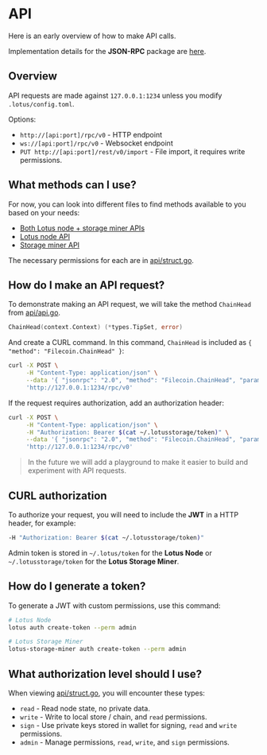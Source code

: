 # API

Here is an early overview of how to make API calls.

Implementation details for the **JSON-RPC** package are [here](https://github.com/filecoin-project/lotus/tree/master/lib/jsonrpc).

## Overview

API requests are made against `127.0.0.1:1234` unless you modify `.lotus/config.toml`. 

Options:

- `http://[api:port]/rpc/v0` - HTTP endpoint
- `ws://[api:port]/rpc/v0` -  Websocket endpoint
- `PUT http://[api:port]/rest/v0/import` - File import, it requires write permissions.

## What methods can I use?

For now, you can look into different files to find methods available to you based on your needs:

* [Both Lotus node + storage miner APIs](https://github.com/filecoin-project/lotus/blob/master/api/api_common.go)
* [Lotus node API](https://github.com/filecoin-project/lotus/blob/master/api/api_full.go)
* [Storage miner API](https://github.com/filecoin-project/lotus/blob/master/api/api_storage.go)

The necessary permissions for each are in [api/struct.go](https://github.com/filecoin-project/lotus/blob/master/api/struct.go).

## How do I make an API request?

To demonstrate making an API request, we will take the method `ChainHead` from [api/api.go](https://github.com/filecoin-project/lotus/blob/master/api/api_full.go).

```go
ChainHead(context.Context) (*types.TipSet, error)
```

And create a CURL command. In this command, `ChainHead` is included as `{ "method": "Filecoin.ChainHead" }`:

```sh
curl -X POST \
     -H "Content-Type: application/json" \
     --data '{ "jsonrpc": "2.0", "method": "Filecoin.ChainHead", "params": [], "id": 3 }' \
     'http://127.0.0.1:1234/rpc/v0'
```

If the request requires authorization, add an authorization header:

```sh
curl -X POST \
     -H "Content-Type: application/json" \
     -H "Authorization: Bearer $(cat ~/.lotusstorage/token)" \
     --data '{ "jsonrpc": "2.0", "method": "Filecoin.ChainHead", "params": [], "id": 3 }' \
     'http://127.0.0.1:1234/rpc/v0'
```

> In the future we will add a playground to make it easier to build and experiment with API requests.

## CURL authorization

To authorize your request, you will need to include the **JWT** in a HTTP header, for example:

```sh
-H "Authorization: Bearer $(cat ~/.lotusstorage/token)"
```

Admin token is stored in `~/.lotus/token` for the **Lotus Node** or `~/.lotusstorage/token` for the **Lotus Storage Miner**.

## How do I generate a token?

To generate a JWT with custom permissions, use this command:

```sh
# Lotus Node
lotus auth create-token --perm admin

# Lotus Storage Miner
lotus-storage-miner auth create-token --perm admin
```

## What authorization level should I use?

When viewing [api/struct.go](https://github.com/filecoin-project/lotus/blob/master/api/struct.go), you will encounter these types:

- `read` - Read node state, no private data.
- `write` - Write to local store / chain, and `read` permissions.
- `sign` - Use private keys stored in wallet for signing, `read` and `write` permissions.
- `admin` - Manage permissions, `read`, `write`, and `sign` permissions.
